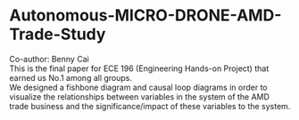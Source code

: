 # Autonomous-MICRO-DRONE-AMD-Trade-Study
Co-author: Benny Cai <br/> 
This is the final paper for ECE 196 (Engineering Hands-on Project) that earned us No.1 among all groups. <br/> 
We designed a fishbone diagram and causal loop diagrams in order to visualize the relationships between variables in the system of the AMD trade business and the significance/impact of these variables to the system.
